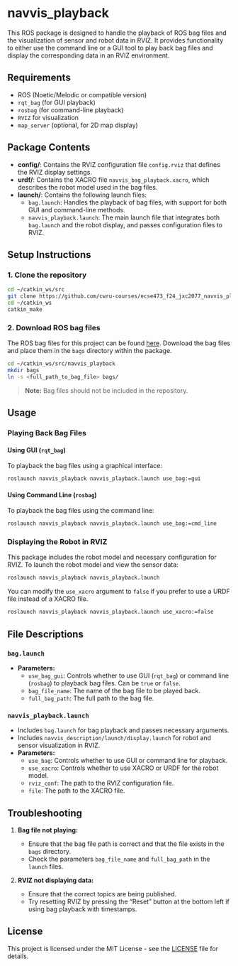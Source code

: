 # navvis_playback

This ROS package is designed to handle the playback of ROS bag files and the visualization of sensor and robot data in RVIZ. It provides functionality to either use the command line or a GUI tool to play back bag files and display the corresponding data in an RVIZ environment.

## Requirements
- ROS (Noetic/Melodic or compatible version)
- `rqt_bag` (for GUI playback)
- `rosbag` (for command-line playback)
- `RVIZ` for visualization
- `map_server` (optional, for 2D map display)

## Package Contents
- **config/**: Contains the RVIZ configuration file `config.rviz` that defines the RVIZ display settings.
- **urdf/**: Contains the XACRO file `navvis_bag_playback.xacro`, which describes the robot model used in the bag files.
- **launch/**: Contains the following launch files:
  - `bag.launch`: Handles the playback of bag files, with support for both GUI and command-line methods.
  - `navvis_playback.launch`: The main launch file that integrates both `bag.launch` and the robot display, and passes configuration files to RVIZ.

## Setup Instructions

### 1. Clone the repository
```bash
cd ~/catkin_ws/src
git clone https://github.com/cwru-courses/ecse473_f24_jxc2077_navvis_playback.git
cd ~/catkin_ws
catkin_make
```

### 2. Download ROS bag files
The ROS bag files for this project can be found [here](https://drive.google.com/drive/folders/1ptmPrQc8g12GmbfNCklQ2fOF5rFum46). Download the bag files and place them in the `bags` directory within the package.

```bash
cd ~/catkin_ws/src/navvis_playback
mkdir bags
ln -s <full_path_to_bag_file> bags/
```

> **Note:** Bag files should not be included in the repository.

## Usage

### Playing Back Bag Files

#### Using GUI (`rqt_bag`)
To playback the bag files using a graphical interface:
```bash
roslaunch navvis_playback navvis_playback.launch use_bag:=gui
```

#### Using Command Line (`rosbag`)
To playback the bag files using the command line:
```bash
roslaunch navvis_playback navvis_playback.launch use_bag:=cmd_line
```

### Displaying the Robot in RVIZ
This package includes the robot model and necessary configuration for RVIZ. To launch the robot model and view the sensor data:
```bash
roslaunch navvis_playback navvis_playback.launch
```
You can modify the `use_xacro` argument to `false` if you prefer to use a URDF file instead of a XACRO file.

```bash
roslaunch navvis_playback navvis_playback.launch use_xacro:=false
```

## File Descriptions

### `bag.launch`
- **Parameters:**
  - `use_bag_gui`: Controls whether to use GUI (`rqt_bag`) or command line (`rosbag`) to playback bag files. Can be `true` or `false`.
  - `bag_file_name`: The name of the bag file to be played back.
  - `full_bag_path`: The full path to the bag file.

### `navvis_playback.launch`
- Includes `bag.launch` for bag playback and passes necessary arguments.
- Includes `navvis_description/launch/display.launch` for robot and sensor visualization in RVIZ.
- **Parameters:**
  - `use_bag`: Controls whether to use GUI or command line for playback.
  - `use_xacro`: Controls whether to use XACRO or URDF for the robot model.
  - `rviz_conf`: The path to the RVIZ configuration file.
  - `file`: The path to the XACRO file.

## Troubleshooting

1. **Bag file not playing:**
   - Ensure that the bag file path is correct and that the file exists in the `bags` directory.
   - Check the parameters `bag_file_name` and `full_bag_path` in the `launch` files.
   
2. **RVIZ not displaying data:**
   - Ensure that the correct topics are being published.
   - Try resetting RVIZ by pressing the “Reset” button at the bottom left if using bag playback with timestamps.

## License
This project is licensed under the MIT License - see the [LICENSE](LICENSE) file for details.
